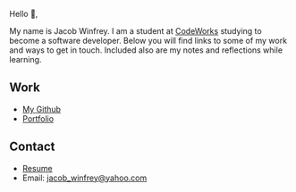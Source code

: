 Hello 👋, 

My name is Jacob Winfrey. I am a student at [CodeWorks](https://boisecodeworks.com) studying to become a software developer. Below you will find links to some of my work and ways to get in touch. Included also are my notes and reflections while learning. 

## Work

* [My Github](https://github.com/jakew33)
* [Portfolio](https://jakew33.github.io/)

## Contact

* [Resume](https://jakew33.github.io/resume)
* Email: jacob_winfrey@yahoo.com
